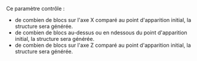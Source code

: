 Ce paramètre contrôle :
 
* de combien de blocs sur l'axe X comparé au point d'apparition initial, la structure sera générée.
* de combien de blocs au-dessus  ou en ndessous du point d'apparition initial, la structure sera générée.
* de combien de blocs sur l'axe Z comparé au point d'apparition initial, la structure sera générée.